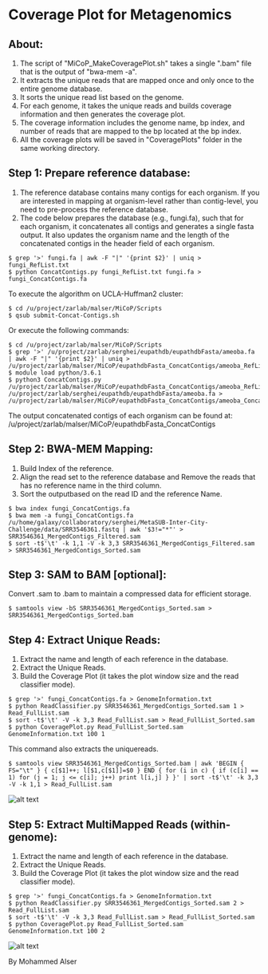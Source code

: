 # Coverage Plot for Metagenomics

## About:
1. The script of "MiCoP_MakeCoveragePlot.sh" takes a single ".bam" file that is the output of "bwa-mem -a".
2. It extracts the unique reads that are mapped once and only once to the entire genome database.
3. It sorts the unique read list based on the genome.
4. For each genome, it takes the unique reads and builds coverage information and then generates the coverage plot.
5. The coverage information includes the genome name, bp index, and number of reads that are mapped to the bp located at the bp index.
6. All the coverage plots will be saved in "CoveragePlots" folder in the same working directory.

## Step 1: Prepare reference database:
1. The reference database contains many contigs for each organism. If you are interested in mapping at organism-level rather than contig-level, you need to pre-process the reference database.
2. The code below prepares the database (e.g., fungi.fa), such that for each organism, it concatenates all contigs and generates a single fasta output. It also updates the organism name and the length of the concatenated contigs in the header field of each organism. 
```
$ grep '>' fungi.fa | awk -F "|" '{print $2}' | uniq > fungi_RefList.txt
$ python ConcatContigs.py fungi_RefList.txt fungi.fa > fungi_ConcatContigs.fa
```
To execute the algorithm on UCLA-Huffman2 cluster:
```
$ cd /u/project/zarlab/malser/MiCoP/Scripts
$ qsub submit-Concat-Contigs.sh
```
Or execute the following commands:
```
$ cd /u/project/zarlab/malser/MiCoP/Scripts
$ grep '>' /u/project/zarlab/serghei/eupathdb/eupathdbFasta/ameoba.fa | awk -F "|" '{print $2}' | uniq > /u/project/zarlab/malser/MiCoP/eupathdbFasta_ConcatContigs/ameoba_RefList.txt
$ module load python/3.6.1
$ python3 ConcatContigs.py /u/project/zarlab/malser/MiCoP/eupathdbFasta_ConcatContigs/ameoba_RefList.txt /u/project/zarlab/serghei/eupathdb/eupathdbFasta/ameoba.fa > /u/project/zarlab/malser/MiCoP/eupathdbFasta_ConcatContigs/ameoba_ConcatContigs.fa
```
The output concatenated contigs of each organism can be found at:
/u/project/zarlab/malser/MiCoP/eupathdbFasta_ConcatContigs

## Step 2: BWA-MEM Mapping:
1. Build Index of the reference.
2. Align the read set to the reference database and Remove the reads that has no reference name in the third column.
3. Sort the outputbased on the read ID and the reference Name.
```
$ bwa index fungi_ConcatContigs.fa
$ bwa mem -a fungi_ConcatContigs.fa /u/home/galaxy/collaboratory/serghei/MetaSUB-Inter-City-Challenge/data/SRR3546361.fastq | awk '$3!="*"' > SRR3546361_MergedContigs_Filtered.sam
$ sort -t$'\t' -k 1,1 -V -k 3,3 SRR3546361_MergedContigs_Filtered.sam > SRR3546361_MergedContigs_Sorted.sam
```
## Step 3: SAM to BAM [optional]:
Convert .sam to .bam to maintain a compressed data for efficient storage.
```
$ samtools view -bS SRR3546361_MergedContigs_Sorted.sam > SRR3546361_MergedContigs_Sorted.bam
```
## Step 4: Extract Unique Reads:
1. Extract the name and length of each reference in the database.
2. Extract the Unique Reads.
3. Build the Coverage Plot (it takes the plot window size and the read classifier mode).
```
$ grep '>' fungi_ConcatContigs.fa > GenomeInformation.txt
$ python ReadClassifier.py SRR3546361_MergedContigs_Sorted.sam 1 > Read_FullList.sam
$ sort -t$'\t' -V -k 3,3 Read_FullList.sam > Read_FullList_Sorted.sam
$ python CoveragePlot.py Read_FullList_Sorted.sam GenomeInformation.txt 100 1
```
This command also extracts the uniquereads.
```
$ samtools view SRR3546361_MergedContigs_Sorted.bam | awk 'BEGIN { FS="\t" } { c[$1]++; l[$1,c[$1]]=$0 } END { for (i in c) { if (c[i] == 1) for (j = 1; j <= c[i]; j++) print l[i,j] } }' | sort -t$'\t' -k 3,3 -V -k 1,1 > Read_FullList.sam
```
![alt text](https://github.com/smangul1/miCoP/blob/master/CoveragePlot/Malassezia_globosa_CBS_7966.png)

## Step 5: Extract MultiMapped Reads (within-genome):
1. Extract the name and length of each reference in the database.
2. Extract the Unique Reads.
3. Build the Coverage Plot (it takes the plot window size and the read classifier mode).
```
$ grep '>' fungi_ConcatContigs.fa > GenomeInformation.txt
$ python ReadClassifier.py SRR3546361_MergedContigs_Sorted.sam 2 > Read_FullList.sam
$ sort -t$'\t' -V -k 3,3 Read_FullList.sam > Read_FullList_Sorted.sam
$ python CoveragePlot.py Read_FullList_Sorted.sam GenomeInformation.txt 100 2
```
![alt text](https://github.com/smangul1/miCoP/blob/master/CoveragePlot/Malassezia_globosa_CBS_7966_MM.png)

By Mohammed Alser
